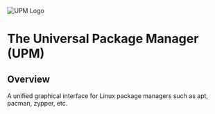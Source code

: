 ![UPM Logo](https://github.com/howardjs/Unified-Package-Manager/blob/main/upm_small.png)

# The Universal Package Manager (UPM)

## Overview

A unified graphical interface for Linux package managers such as apt, pacman, zypper, etc.
